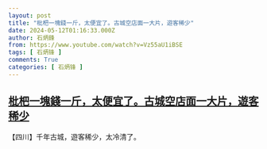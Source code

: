```yaml
---
layout: post
title: "枇杷一塊錢一斤，太便宜了。古城空店面一大片，遊客稀少"
date: 2024-05-12T01:16:33.000Z
author: 石炳鋒
from: https://www.youtube.com/watch?v=Vz55aU1iBSE
tags: [ 石炳锋 ]
comments: True
categories: [ 石炳锋 ]
---
```

<!--1715476593000-->
[枇杷一塊錢一斤，太便宜了。古城空店面一大片，遊客稀少](https://www.youtube.com/watch?v=Vz55aU1iBSE)
------

<div>
【四川】千年古城，遊客稀少，太冷清了。
</div>
